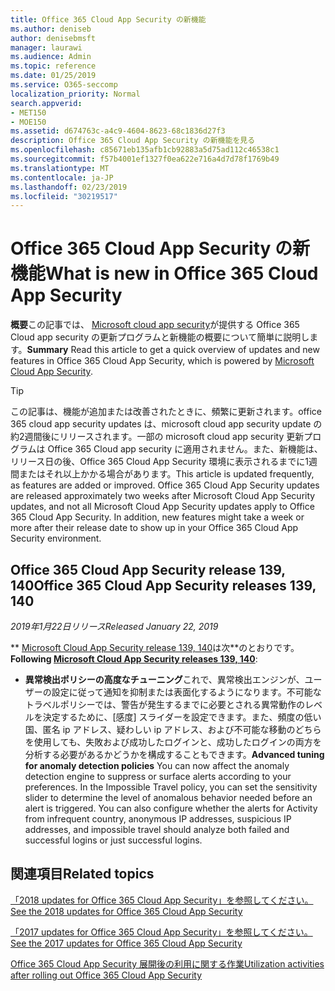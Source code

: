 ```yaml
---
title: Office 365 Cloud App Security の新機能
ms.author: deniseb
author: denisebmsft
manager: laurawi
ms.audience: Admin
ms.topic: reference
ms.date: 01/25/2019
ms.service: O365-seccomp
localization_priority: Normal
search.appverid:
- MET150
- MOE150
ms.assetid: d674763c-a4c9-4604-8623-68c1836d27f3
description: Office 365 Cloud App Security の新機能を見る
ms.openlocfilehash: c85671eb135afb1cb92883a5d75ad112c46538c1
ms.sourcegitcommit: f57b4001ef1327f0ea622e716a4d7d78f1769b49
ms.translationtype: MT
ms.contentlocale: ja-JP
ms.lasthandoff: 02/23/2019
ms.locfileid: "30219517"
---
```

# <a name="what-is-new-in-office-365-cloud-app-security"></a><span data-ttu-id="b1a08-103">Office 365 Cloud App Security の新機能</span><span class="sxs-lookup"><span data-stu-id="b1a08-103">What is new in Office 365 Cloud App Security</span></span>

<span data-ttu-id="b1a08-104">**概要**この記事では、 [Microsoft cloud app security](https://aka.ms/whatiscas)が提供する Office 365 Cloud app security の更新プログラムと新機能の概要について簡単に説明します。</span><span class="sxs-lookup"><span data-stu-id="b1a08-104">**Summary** Read this article to get a quick overview of updates and new features in Office 365 Cloud App Security, which is powered by [Microsoft Cloud App Security](https://aka.ms/whatiscas).</span></span>
  
> [!TIP]
> <span data-ttu-id="b1a08-p101">この記事は、機能が追加または改善されたときに、頻繁に更新されます。office 365 cloud app security updates は、microsoft cloud app security update の約2週間後にリリースされます。一部の microsoft cloud app security 更新プログラムは Office 365 Cloud app security に適用されません。また、新機能は、リリース日の後、Office 365 Cloud App Security 環境に表示されるまでに1週間またはそれ以上かかる場合があります。</span><span class="sxs-lookup"><span data-stu-id="b1a08-p101">This article is updated frequently, as features are added or improved. Office 365 Cloud App Security updates are released approximately two weeks after Microsoft Cloud App Security updates, and not all Microsoft Cloud App Security updates apply to Office 365 Cloud App Security. In addition, new features might take a week or more after their release date to show up in your Office 365 Cloud App Security environment.</span></span>

## <a name="office-365-cloud-app-security-releases-139-140"></a><span data-ttu-id="b1a08-108">Office 365 Cloud App Security release 139, 140</span><span class="sxs-lookup"><span data-stu-id="b1a08-108">Office 365 Cloud App Security releases 139, 140</span></span>

<span data-ttu-id="b1a08-109">*2019年1月22日リリース*</span><span class="sxs-lookup"><span data-stu-id="b1a08-109">*Released January 22, 2019*</span></span>

<span data-ttu-id="b1a08-110">\*\* [Microsoft Cloud App Security release 139, 140](https://docs.microsoft.com/cloud-app-security/release-notes#cloud-app-security-release-139-140)は次\*\*のとおりです。</span><span class="sxs-lookup"><span data-stu-id="b1a08-110">**Following [Microsoft Cloud App Security releases 139, 140](https://docs.microsoft.com/cloud-app-security/release-notes#cloud-app-security-release-139-140)**:</span></span>

- <span data-ttu-id="b1a08-p102">**異常検出ポリシーの高度なチューニング**これで、異常検出エンジンが、ユーザーの設定に従って通知を抑制または表面化するようになります。不可能なトラベルポリシーでは、警告が発生するまでに必要とされる異常動作のレベルを決定するために、[感度] スライダーを設定できます。また、頻度の低い国、匿名 ip アドレス、疑わしい ip アドレス、および不可能な移動のどちらを使用しても、失敗および成功したログインと、成功したログインの両方を分析する必要があるかどうかを構成することもできます。</span><span class="sxs-lookup"><span data-stu-id="b1a08-p102">**Advanced tuning for anomaly detection policies** You can now affect the anomaly detection engine to suppress or surface alerts according to your preferences. In the Impossible Travel policy, you can set the sensitivity slider to determine the level of anomalous behavior needed before an alert is triggered. You can also configure whether the alerts for Activity from infrequent country, anonymous IP addresses, suspicious IP addresses, and impossible travel should analyze both failed and successful logins or just successful logins.</span></span> 

## <a name="related-topics"></a><span data-ttu-id="b1a08-114">関連項目</span><span class="sxs-lookup"><span data-stu-id="b1a08-114">Related topics</span></span>

[<span data-ttu-id="b1a08-115">「2018 updates for Office 365 Cloud App Security」を参照してください。</span><span class="sxs-lookup"><span data-stu-id="b1a08-115">See the 2018 updates for Office 365 Cloud App Security</span></span>](new-in-office-365-cas-2018.md)

[<span data-ttu-id="b1a08-116">「2017 updates for Office 365 Cloud App Security」を参照してください。</span><span class="sxs-lookup"><span data-stu-id="b1a08-116">See the 2017 updates for Office 365 Cloud App Security</span></span>](new-in-office-365-cas-2017.md)
    
[<span data-ttu-id="b1a08-117">Office 365 Cloud App Security 展開後の利用に関する作業</span><span class="sxs-lookup"><span data-stu-id="b1a08-117">Utilization activities after rolling out Office 365 Cloud App Security</span></span>](utilization-activities-for-ocas.md)